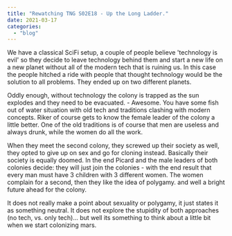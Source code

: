 ```yaml
---
title: "Rewatching TNG S02E18 - Up the Long Ladder."
date: 2021-03-17
categories:
  - "blog"
---
```


We have a classical SciFi setup, a couple of people believe 'technology is evil' so they decide to leave technology behind them and start a new life on a new planet without all of the modern tech that is ruining us. In this case the people hitched a ride with people that thought technology would be the solution to all problems. They ended up on two different planets.

Oddly enough, without technology the colony is trapped as the sun explodes and they need to be evacuated. - Awesome. You have some fish out of water situation with old tech and traditions clashing with modern concepts. Riker of course gets to know the female leader of the colony a little better. One of the old traditions is of course that men are useless and always drunk, while the women do all the work.

When they meet the second colony, they screwed up their society as well, they opted to give up on sex and go for cloning instead. Basically their society is equally doomed. In the end Picard and the male leaders of both colonies decide: they will just join the colonies - with the end result that every man must have 3 children with 3 different women. The women complain for a second, then they like the idea of polygamy. and well a bright future ahead for the colony.

It does not really make a point about sexuality or polygamy, it just states it as something neutral. It does not explore the stupidity of both approaches (no tech, vs. only tech)... but well its something to think about a little bit when we start colonizing mars.
